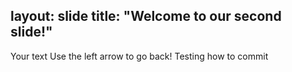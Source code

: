layout: slide
title: "Welcome to our second slide!"
---
Your text
Use the left arrow to go back!
Testing how to commit
